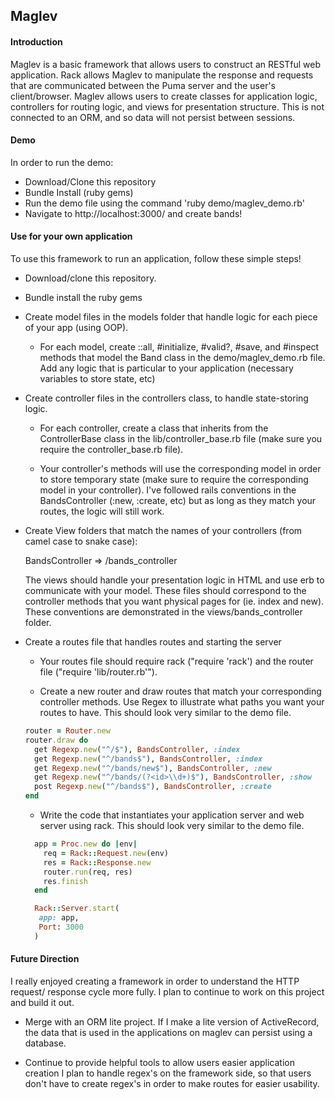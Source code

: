 ## Maglev

#### Introduction

Maglev is a basic framework that allows users to construct an RESTful
web application. Rack allows Maglev to manipulate the response and requests
that are communicated between the Puma server and the user's client/browser.
Maglev allows users to create classes for application logic, controllers for
routing logic, and views for presentation structure. This is not connected
to an ORM, and so data will not persist between sessions.

#### Demo
In order to run the demo:

- Download/Clone this repository
- Bundle Install (ruby gems)
- Run the demo file using the command 'ruby demo/maglev_demo.rb'
- Navigate to http://localhost:3000/ and create bands!

#### Use for your own application
To use this framework to run an application, follow these simple steps!

- Download/clone this repository.

- Bundle install the ruby gems

- Create model files in the models folder that handle logic for each
piece of your app (using OOP).

  - For each model, create ::all, #initialize, #valid?, #save, and #inspect
  methods that model the Band class in the demo/maglev_demo.rb file. Add
  any logic that is particular to your application (necessary variables to
  store state, etc)

- Create controller files in the controllers class, to handle state-storing
logic.

  - For each controller, create a class that inherits from the ControllerBase class
  in the lib/controller_base.rb file (make sure you require the controller_base.rb file).

  - Your controller's methods will use the corresponding model in order to store temporary state
  (make sure to require the corresponding model in your controller). I've followed
  rails conventions in the BandsController (:new, :create, etc) but as long as they
  match your routes, the logic will still work.

- Create View folders that match the names of your controllers (from camel case
  to snake case):

  BandsController => /bands_controller

  The views should handle your presentation logic in HTML and use erb to
  communicate with your model. These files should correspond to the controller methods
  that you want physical pages for (ie. index and new). These conventions are
  demonstrated in the views/bands_controller folder.
  
- Create a routes file that handles routes and starting the server

  - Your routes file should require rack ("require 'rack') and the router file
  ("require 'lib/router.rb'").

  - Create a new router and draw routes that match your corresponding controller methods. Use
  Regex to illustrate what paths you want your routes to have. This should look very similar to the
  demo file.

  ```ruby
  router = Router.new
  router.draw do
    get Regexp.new("^/$"), BandsController, :index
    get Regexp.new("^/bands$"), BandsController, :index
    get Regexp.new("^/bands/new$"), BandsController, :new
    get Regexp.new("^/bands/(?<id>\\d+)$"), BandsController, :show
    post Regexp.new("^/bands$"), BandsController, :create
  end
  ```

  - Write the code that instantiates your application server and web server
  using rack. This should look very similar to the demo file.

  ```ruby
    app = Proc.new do |env|
      req = Rack::Request.new(env)
      res = Rack::Response.new
      router.run(req, res)
      res.finish
    end

    Rack::Server.start(
     app: app,
     Port: 3000
    )
  ```


#### Future Direction
I really enjoyed creating a framework in order to understand the HTTP request/
response cycle more fully. I plan to continue to work on this project and build it out.

- Merge with an ORM lite project.
If I make a lite version of ActiveRecord, the data that is used in the applications
on maglev can persist using a database.

- Continue to provide helpful tools to allow users easier application creation
I plan to handle regex's on the framework side, so that users don't have to
create regex's in order to make routes for easier usability.
